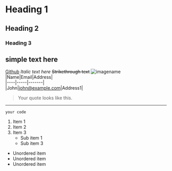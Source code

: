 # Heading 1
## Heading 2
### Heading 3
simple text here
---
[Github](https://www.github.com)
_Italic text here_
~~Strikethrough text~~
![imagename](TargetUrl)
|Name|Email|Address|     
|----|-----|-------|     
|John|john@example.com|Address1| 
>Your quote looks like this.
***
```Language
your code
```
1. Item 1
2. Item 2
3. Item 3   
   * Sub item 1
   * Sub item 3
* Unordered item
* Unordered item
* Unordered item

